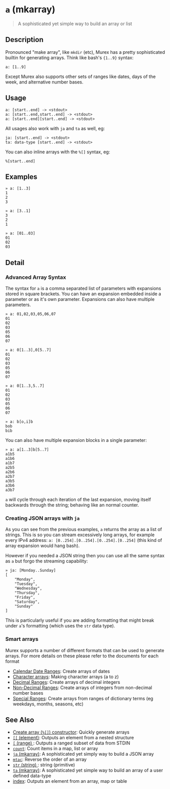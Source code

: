 # `a` (mkarray)

> A sophisticated yet simple way to build an array or list

## Description

Pronounced "make array", like `mkdir` (etc), Murex has a pretty sophisticated
builtin for generating arrays. Think like bash's `{1..9}` syntax:

```
a: [1..9]
```

Except Murex also supports other sets of ranges like dates, days of the week,
and alternative number bases.

## Usage

```
a: [start..end] -> <stdout>
a: [start..end,start..end] -> <stdout>
a: [start..end][start..end] -> <stdout>
```

All usages also work with `ja` and `ta` as well, eg:

```
ja: [start..end] -> <stdout>
ta: data-type [start..end] -> <stdout>
```

You can also inline arrays with the `%[]` syntax, eg:

```
%[start..end]
```

## Examples

```
» a: [1..3]
1
2
3

» a: [3..1]
3
2
1

» a: [01..03]
01
02
03
```

## Detail

### Advanced Array Syntax

The syntax for `a` is a comma separated list of parameters with expansions
stored in square brackets. You can have an expansion embedded inside a
parameter or as it's own parameter. Expansions can also have multiple
parameters.

```
» a: 01,02,03,05,06,07
01
02
03
05
06
07
```

```
» a: 0[1..3],0[5..7]
01
02
03
05
06
07
```

```
» a: 0[1..3,5..7]
01
02
03
05
06
07
```

```
» a: b[o,i]b
bob
bib
```

You can also have multiple expansion blocks in a single parameter:

```
» a: a[1..3]b[5..7]
a1b5
a1b6
a1b7
a2b5
a2b6
a2b7
a3b5
a3b6
a3b7
```

`a` will cycle through each iteration of the last expansion, moving itself
backwards through the string; behaving like an normal counter.

### Creating JSON arrays with `ja`

As you can see from the previous examples, `a` returns the array as a
list of strings. This is so you can stream excessively long arrays, for
example every IPv4 address: `a: [0..254].[0..254].[0..254].[0..254]`
(this kind of array expansion would hang bash).

However if you needed a JSON string then you can use all the same syntax
as `a` but forgo the streaming capability:

```
» ja: [Monday..Sunday]
[
    "Monday",
    "Tuesday",
    "Wednesday",
    "Thursday",
    "Friday",
    "Saturday",
    "Sunday"
]
```

This is particularly useful if you are adding formatting that might break
under `a`'s formatting (which uses the `str` data type).

### Smart arrays

Murex supports a number of different formats that can be used to generate
arrays. For more details on these please refer to the documents for each format

* [Calendar Date Ranges](../mkarray/date.md):
  Create arrays of dates
* [Character arrays](../mkarray/character.md):
  Making character arrays (a to z)
* [Decimal Ranges](../mkarray/decimal.md):
  Create arrays of decimal integers
* [Non-Decimal Ranges](../mkarray/non-decimal.md):
  Create arrays of integers from non-decimal number bases
* [Special Ranges](../mkarray/special.md):
  Create arrays from ranges of dictionary terms (eg weekdays, months, seasons, etc)

## See Also

* [Create array (`%[]`) constructor](../parser/create-array.md):
  Quickly generate arrays
* [`[[` (element)](../commands/element.md):
  Outputs an element from a nested structure
* [`[` (range) ](../commands/range.md):
  Outputs a ranged subset of data from STDIN
* [`count`](../commands/count.md):
  Count items in a map, list or array
* [`ja` (mkarray)](../commands/ja.md):
  A sophisticated yet simply way to build a JSON array
* [`mtac`](../commands/mtac.md):
  Reverse the order of an array
* [`str` (string) ](../types/str.md):
  string (primitive)
* [`ta` (mkarray)](../commands/ta.md):
  A sophisticated yet simple way to build an array of a user defined data-type
* [index](../commands/item-index.md):
  Outputs an element from an array, map or table